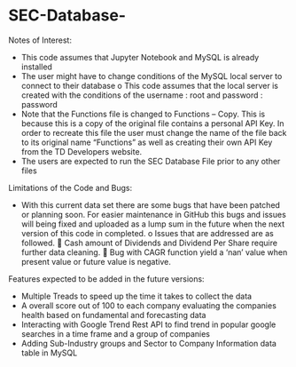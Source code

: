 # SEC-Database-

Notes of Interest: 
-	This code assumes that Jupyter Notebook and MySQL is already installed 
-	The user might have to change conditions of the MySQL local server to connect to their database 
o	This code assumes that the local server is created with the conditions of the username : root  and password : password
-	Note that the Functions file is changed to Functions – Copy. This is because this is a copy of the original file contains a personal API Key. In order to recreate this file the user must change the name of the file back to its original name “Functions” as well as creating their own API Key from the TD Developers website. 
-	The users are expected to run the SEC Database File prior to any other files

Limitations of the Code and Bugs: 
-	With this current data set there are some bugs that have been patched or planning soon. For easier maintenance in GitHub this bugs and issues will being fixed and uploaded as a lump sum in the future when the next version of this code in completed. 
o	Issues that are addressed are as followed.
	Cash amount of Dividends and Dividend Per Share require further data cleaning. 
	Bug with CAGR function yield a ‘nan’ value when present value or future value is negative. 

Features expected to be added in the future versions: 
-	Multiple Treads to speed up the time it takes to collect the data
-	A overall score out of 100 to each company evaluating the companies health based on fundamental and forecasting data
-	Interacting with Google Trend Rest API to find trend in popular google searches in a time frame and a group of companies
-	Adding Sub-Industry groups and Sector to Company Information data table in MySQL
